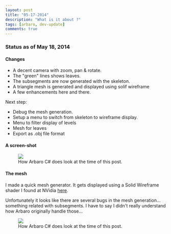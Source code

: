 ```yaml
---
layout: post
title: "05-17-2014"
description: "What is it about ?"
tags: [arbaro, dev-update]
comments: true
---
```


### Status as of May 18, 2014

#### Changes

* A decent camera with zoom, pan & rotate.
* The "green" lines shows leaves.
* The subsegments are now generated with the skeleton.
* A triangle mesh is generated and displayed using solif wireframe
* A few enhancements here and there.


Next step: 

* Debug the mesh generation. 
* Setup a menu to switch from skeleton to wireframe display.
* Menu to filter display of levels
* Mesh for leaves
* Export as .obj file format


#### A screen-shot

<figure>
	<a href="http://khazanjm.github.io/arbaro-csharp/images/screen_2014_05_17b.jpg"><img src="http://khazanjm.github.io/arbaro-csharp/images/screen_2014_05_17b.jpg"></a>
	<figcaption>How Arbaro C# does look at the time of this post.</figcaption>
</figure>

#### The mesh

I made a quick mesh generator. It gets displayed using a Solid Wireframe shader I found at 
NVidia [here](http://developer.download.nvidia.com/SDK/10.5/direct3d/Source/SolidWireframe/Doc/SolidWireframe.pdf).

Unfortunately it looks like there are several bugs in the mesh generation... something related with subsegments.
I have to say I didn't really understand how Arbaro originally handle those...

<figure>
	<a href="http://khazanjm.github.io/arbaro-csharp/images/screen_swf.jpg"><img src="http://khazanjm.github.io/arbaro-csharp/images/screen_swf.jpg"></a>
	<figcaption>How Arbaro C# does look at the time of this post.</figcaption>
</figure>

